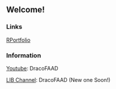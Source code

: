 ## Welcome!
### Links
[RPortfolio](https://dracofaad.github.io/Lion-Viper/portfolio)

### Information
[Youtube](https://www.youtube.com/channel/UCPl_jUf-bF1GMNn3tdoH5gw): DracoFAAD

[LIB Channel](https://www.youtube.com/channel/UCPl_jUf-bF1GMNn3tdoH5gw): DracoFAAD (New one Soon!)
